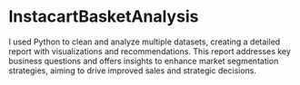# InstacartBasketAnalysis
I used Python to clean and analyze multiple datasets, creating a detailed report with visualizations and recommendations. This report addresses key business questions and offers insights to enhance market segmentation strategies, aiming to drive improved sales and strategic decisions.
